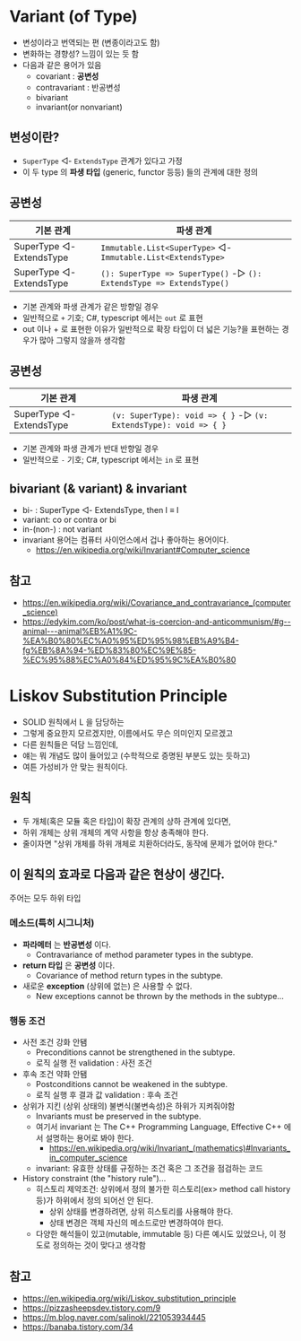 ---
---
# Variant (of Type)

- 변성이라고 번역되는 편 (변종이라고도 함)
- 변화하는 경향성? 느낌이 있는 듯 함
- 다음과 같은 용어가 있음
  + covariant : **공변성**
  + contravariant : 반공변성
  + bivariant
  + invariant(or nonvariant)

## 변성이란?

- `SuperType` ◁- `ExtendsType` 관계가 있다고 가정
- 이 두 type 의 **파생 타입** (generic, functor 등등) 들의 관계에 대한 정의

## 공변성

| 기본 관계                | 파생 관계                                                            |
|--------------------------|----------------------------------------------------------------------|
| SuperType ◁- ExtendsType | `Immutable.List<SuperType>` ◁- `Immutable.List<ExtendsType>`             |
| SuperType ◁- ExtendsType | `(): SuperType => SuperType()` -▷ `(): ExtendsType => ExtendsType()` |

- 기본 관계와 파생 관계가 같은 방향일 경우
- 일반적으로 `+` 기호; C#, typescript 에서는 `out` 로 표현
- out 이나 + 로 표현한 이유가 일반적으로 확장 타입이 더 넓은 기능?을 표현하는 경우가 많아 그렇지 않을까 생각함

## 공변성

| 기본 관계                | 파생 관계                                                        |
|--------------------------|------------------------------------------------------------------|
| SuperType ◁- ExtendsType | `(v: SuperType): void => { }` -▷ `(v: ExtendsType): void => { }` |

- 기본 관계와 파생 관계가 반대 반향일 경우
- 일반적으로 `-` 기호; C#, typescript 에서는 `in` 로 표현

## bivariant (& variant) & invariant

- bi- : SuperType ◁- ExtendsType, then I<SuperType> ≡ I<ExtendsType>
- variant: co or contra or bi
- in-(non-) : not variant
- invariant 용어는 컴퓨터 사이언스에서 겁나 좋아하는 용어이다.
  + <https://en.wikipedia.org/wiki/Invariant#Computer_science>

## 참고

- <https://en.wikipedia.org/wiki/Covariance_and_contravariance_(computer_science)>
- <https://edykim.com/ko/post/what-is-coercion-and-anticommunism/#g--animal---animal%EB%A1%9C-%EA%B0%80%EC%A0%95%ED%95%98%EB%A9%B4-fg%EB%8A%94-%ED%83%80%EC%9E%85-%EC%95%88%EC%A0%84%ED%95%9C%EA%B0%80>

# Liskov Substitution Principle

- SOLID 원칙에서 L 을 담당하는
- 그렇게 중요한지 모르겠지만, 이름에서도 무슨 의미인지 모르겠고
- 다른 원칙들은 덕담 느낌인데,
- 얘는 뭐 개념도 많이 들어있고 (수학적으로 증명된 부분도 있는 듯하고)
- 여튼 가성비가 안 맞는 원칙이다.

## 원칙

- 두 개체(혹은 모듈 혹은 타입)이 확장 관계의 상하 관계에 있다면,
- 하위 개체는 상위 개체의 계약 사항을 항상 충족해야 한다.
- 줄이자면 "상위 개체를 하위 개체로 치환하더라도, 동작에 문제가 없어야 한다."

## 이 원칙의 효과로 다음과 같은 현상이 생긴다.

주어는 모두 하위 타입

### 메소드(특히 시그니처)

+ **파라메터** 는 **반공변성** 이다.
  - Contravariance of method parameter types in the subtype.
+ **return 타입** 은 **공변성** 이다.
  - Covariance of method return types in the subtype.
+ 새로운 **exception** (상위에 없는) 은 사용할 수 없다.
  - New exceptions cannot be thrown by the methods in the subtype...

### 행동 조건

+ 사전 조건 강화 안됌
  - Preconditions cannot be strengthened in the subtype.
  - 로직 실행 전 validation : 사전 조건
+ 후속 조건 약화 안됌
  - Postconditions cannot be weakened in the subtype.
  - 로직 실행 후 결과 값 validation : 후속 조건
+ 상위가 지킨 (상위 상태의) 불변식(불변속성)은 하위가 지켜줘야함
  - Invariants must be preserved in the subtype.
  - 여기서 invariant 는 The C++ Programming Language, Effective C++ 에서 설명하는 용어로 봐야 한다.
    + <https://en.wikipedia.org/wiki/Invariant_(mathematics)#Invariants_in_computer_science>
  - invariant: 유효한 상태를 규정하는 조건 혹은 그 조건을 점검하는 코드
+ History constraint (the "history rule")...
  - 히스토리 제약조건: 상위에서 정의 불가한 히스토리(ex> method call history 등)가 하위에서 정의 되어선 안 된다.
    + 상위 상태를 변경하려면, 상위 히스토리를 사용해야 한다.
    + 상태 변경은 객체 자신의 메소드로만 변경하여야 한다.
  - 다양한 해석들이 있고(mutable, immutable 등) 다른 예시도 있었으나, 이 정도로 정의하는 것이 맞다고 생각함

## 참고

- <https://en.wikipedia.org/wiki/Liskov_substitution_principle>
- <https://pizzasheepsdev.tistory.com/9>
- <https://m.blog.naver.com/salinokl/221053934445>
- <https://banaba.tistory.com/34>
